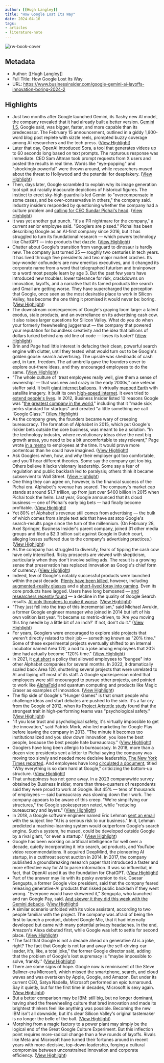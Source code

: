 ```yaml
---
author: [[Hugh Langley]]
title: "How Google Lost Its Way"
date: 2024-04-10
tags: 
- articles
- literature-note
---
```

![rw-book-cover](https://i.insider.com/65dd06bf90413ab8e1d6f9db?width=1200&format=jpeg)

## Metadata
- Author: [[Hugh Langley]]
- Full Title: How Google Lost Its Way
- URL: https://www.businessinsider.com/google-gemini-ai-layoffs-innovation-boring-2024-2

## Highlights
- Just two months after Google launched Gemini, its flashy new AI model, the company revealed that it had already built a better version. [Gemini 1.5](https://www.businessinsider.com/google-gemini-1-5-retools-ai-into-one-advanced-model-2024-2), Google said, was bigger, faster, and more capable than its predecessor. The February 15 announcement, outlined in a giddy 1,600-word blog post replete with sizzle reels, prompted buzzy coverage among AI researchers and the tech press. ([View Highlight](https://read.readwise.io/read/01hv28s6b8p0qexztrxn9z8r10))
- Later that day, OpenAI introduced Sora, a tool that generates videos up to 60 seconds long based on text prompts. The rapturous response was immediate. CEO Sam Altman took prompt requests from X users and posted the results in real time. Words like "eye-popping" and "shockingly powerful" were thrown around, while researchers mused about the threat to Hollywood and the potential for deepfakery. ([View Highlight](https://read.readwise.io/read/01hv28smt8mztsj2k2rpm3ycjr))
- Then, days later, Google scrambled to explain why its image generation tool spit out racially inaccurate depictions of historical figures. The instinct to erect sky-high guardrails led Gemini to "overcompensate in some cases, and be over-conservative in others," the company said. Industry insiders responded by questioning whether the company had a culture problem and [calling for CEO Sundar Pichai's head](https://stratechery.com/2024/gemini-and-googles-culture/?access_token=eyJhbGciOiJSUzI1NiIsImtpZCI6InN0cmF0ZWNoZXJ5LnBhc3Nwb3J0Lm9ubGluZSIsInR5cCI6IkpXVCJ9.eyJhdWQiOiJzdHJhdGVjaGVyeS5wYXNzcG9ydC5vbmxpbmUiLCJhenAiOiJIS0xjUzREd1Nod1AyWURLYmZQV00xIiwiZW50Ijp7InVyaSI6WyJodHRwczovL3N0cmF0ZWNoZXJ5LmNvbS8yMDI0L2dlbWluaS1hbmQtZ29vZ2xlcy1jdWx0dXJlLyJdfSwiZXhwIjoxNzExNTU0NDk4LCJpYXQiOjE3MDg5NjI0OTgsImlzcyI6Imh0dHBzOi8vYXBpLnBhc3Nwb3J0Lm9ubGluZS9vYXV0aCIsInNjb3BlIjoiZmVlZDpyZWFkIGFydGljbGU6cmVhZCBhc3NldDpyZWFkIGNhdGVnb3J5OnJlYWQgZW50aXRsZW1lbnRzIiwic3ViIjoiNEtybXR2aFZuWW1nMTE4Rlh0a2d5aSIsInVzZSI6ImFjY2VzcyJ9.GXw2NRSjXM5o4Q8NAxBr19y4fyNhZ3hhhlZvgfyRa6dR-60yMBaC3Ms_AL_4uK8vrH_-2ah5giwe_RJFT0GTB2Buw_AdWlCaL8X1REY9kpbMVtx9vhcfs-xRYCXrh_hqt9F1oYUNB8PNSSnaNqpusyzh_S0skGf9LBXa8Z0UJKRPcCzqGdwamTaGUi8Qnh87dxO4wE1D6hmr5V87XP4bzg46NkkxnM5sh_l6AMYrf9ppGt6A9dwQ4yZH_e6z8eFL-czviUWOML_RqUD1kITkX0UEOAhicdpT6BKyxI0VvIoBXKm8R4GtBoNYHWtezCZkqHirfFBUCOp-sUuDc5-A2g). ([View Highlight](https://read.readwise.io/read/01hv28sw6xrr9fxvnjq9m9md8d))
- It was yet another gut punch. "It's a PR nightmare for the company," a current senior employee said. "Googlers are pissed." Pichai has been describing Google as an AI-first company since 2016, but it has struggled to turn its foundational research — which powers technology like ChatGPT — into products that dazzle. ([View Highlight](https://read.readwise.io/read/01hv28tcnpw2w9ht97z7aa6jtb))
- Chatter about Google's transition from vanguard to dinosaur is hardly new. The company just turned 25 — roughly two centuries in tech years. It has lived through five presidents and two major market crashes. Its boy-wonder cofounders are now emeritus executives, and it changed its corporate name from a word that telegraphed futurism and brainpower to a word most people learn by age 3. But the past few years have introduced new troubles: lower tolerance for risk, crackdowns on innovation, layoffs, and a narrative that its famed products like search and Gmail are getting worse. They have supercharged the perception that Google, once seen as the most desirable place to work in Silicon Valley, has become the one thing it promised it would never be: boring. ([View Highlight](https://read.readwise.io/read/01hv28tprwv12tzk86a97hn70p))
- The downstream consequences of Google's graying loom large: a talent exodus, stale products, and an overreliance on its advertising cash cow. It also raises larger questions for Silicon Valley. What do you do when your formerly freewheeling juggernaut — the company that powered your reputation for boundless creativity and the idea that billions of dollars lurked behind any old line of code — loses its luster? ([View Highlight](https://read.readwise.io/read/01hv28vdaf4q757jbjj6nkvn9h))
- Brin and Page had little interest in defacing their clean, powerful search engine with clutter, until they tested what would turn out to be Google's golden goose: search advertising. The upside was shedloads of cash and, in turn, freedom. The ad umbrella gave the founders cover to explore out-there ideas, and they encouraged employees to do the same. ([View Highlight](https://read.readwise.io/read/01hv28wqe6p93q9tm19wsm8y4e))
- "The whole culture of 'treat employees really well, give them a sense of ownership' — that was new and crazy in the early 2000s," one veteran staffer said. It built [giant internet balloons](https://www.businessinsider.com/why-google-loon-balloon-wifi-project-failed-pichai-page-astro-2021-2). It virtually [mapped Earth](https://www.businessinsider.com/google-earth-visit-historical-world-heritage-sites-while-social-distancing-2020-3) with satellite imagery. It built its own [high-speed internet](https://www.businessinsider.com/guides/tech/what-is-google-fiber). It even tried to [extend people's lives](https://www.businessinsider.com/google-is-launching-a-company-that-hopes-to-cure-death-2013-9). In 2012, Business Insider listed 10 reasons Google was "[the greatest company in the world](https://www.businessinsider.com/10-reason-google-is-the-greatest-company-in-the-world-2012-4#another-little-something-we-call-google-glass-4)," including that it "made sick perks standard for startups" and created "a little something we call 'Google Glass.'" ([View Highlight](https://read.readwise.io/read/01hv28x55sjg3xrpwaxnxrzgjx))
- As the company grew, the founders became wary of creeping bureaucracy. The formation of Alphabet in 2015, which put Google's riskier bets outside the core business, was meant to be a solution. "In the technology industry, where revolutionary ideas drive the next big growth areas, you need to be a bit uncomfortable to stay relevant," Page wrote [in a memo](https://web.archive.org/web/20150816101456/http://investor.google.com/releases/2015/0810.html) to employees at the time. It would prove more portentous than he could have imagined. ([View Highlight](https://read.readwise.io/read/01hv28xs3ywvwp3bs0ef59vcnb))
- Ask Googlers when, how, and why their employer got too comfortable, and you'll hear different theories. Some say the company got too big. Others believe it lacks visionary leadership. Some say a fear of regulation and public backlash led to paralysis; others think it became subservient to Wall Street. ([View Highlight](https://read.readwise.io/read/01hv28y7zes710y5deepzf0m22))
- One thing they can agree on, however, is the financial success of the Pichai era. Alphabet's revenue has soared. The company's market cap stands at around $1.7 trillion, up from just over $400 billion in 2015 when Pichai took the helm. Last year, Google announced that its cloud business — one of Pichai's early big bets — had finally become profitable. ([View Highlight](https://read.readwise.io/read/01hv28yqynw6bekwvx9qk8x0pn))
- Yet 80% of Alphabet's revenue still comes from advertising — the bulk of which comes from simple text ads that have sat atop Google's search-results page since the turn of the millennium. (On February 28, Axel Springer, Business Insider's parent company, joined 31 other media groups and filed a $2.3 billion suit against Google in Dutch court, alleging losses suffered due to the company's advertising practices.) ([View Highlight](https://read.readwise.io/read/01hv28z830nxff6gaym4cmk3eh))
- As the company has struggled to diversify, fears of tipping the cash cow have only intensified. Risky prospects are viewed with skepticism, particularly when they don't involve selling ads. The result is a growing sense that preservation has replaced innovation as Google's chief form of currency. ([View Highlight](https://read.readwise.io/read/01hv28zg9sn1671adaepg70e3x))
- Indeed, few of Google's notably successful products were launched within the past decade. [Plenty have been killed](https://killedbygoogle.com/), however, including [augmented-reality glasses](https://www.businessinsider.com/google-ar-augmented-reality-apple-project-iris-fail-2023-8) and a [short-lived foray into gaming](https://www.businessinsider.com/google-stadia-stream-plan-partnerships-peloton-bungie-gaming-service-2022-2). Even its core products have lagged. Users have long bemoaned — [and researchers recently found](https://www.404media.co/google-search-really-has-gotten-worse-researchers-find/) — a decline in the quality of Google Search results. [AI only threatens to make it worse](https://www.businessinsider.com/google-search-helpful-content-update-results-drop-ai-generated-2023-9). ([View Highlight](https://read.readwise.io/read/01hv2906g9xgtsas6c41abztvp))
- "They just fell into the trap of this incrementalism," said Michael Avrukin, a former Google engineer manager who joined in 2014 but left of his own volition last year. "It became so metric-driven, to 'Are you moving this tiny needle by a little bit of an inch?' If not, don't do it." ([View Highlight](https://read.readwise.io/read/01hv290j88axv2r9g9xd8m1b4v))
- For years, Googlers were encouraged to explore side projects that weren't directly related to their job — something known as "20% time." Some of these experimental projects eventually shifted to an internal incubator named Area 120, a nod to a joke among employees that 20% time had actually become "120% time." ([View Highlight](https://read.readwise.io/read/01hv290xvjc8ysgdzc9b3k27b9))
- In 2021, it [cut short](https://www.businessinsider.com/google-alphabet-moonshots-more-freedom-jobs-bungee-autonomy-waymo-2022-1) a policy that allowed employees to "bungee" into other Alphabet companies for several months. In 2022, it dramatically scaled back Area 120, shuttering several projects that were unrelated to AI and laying off most of its staff. A Google spokesperson noted that employees were still encouraged to pursue other projects, and pointed to work like [AlphaFold](https://www.businessinsider.com/google-deepmind-open-sources-200-million-protein-structures-2022-7) and quantum computing and products like Magic Eraser as examples of innovation. ([View Highlight](https://read.readwise.io/read/01hv291kngnm0hcnfd18ddqdvv))
- The flip side of Google's "Hunger Games" is that smart people who challenge ideas and start debates are pushed to the side. It's a far cry from the Google of 2012, when its [Project Aristotle study](https://www.nytimes.com/2016/02/28/magazine/what-google-learned-from-its-quest-to-build-the-perfect-team.html) found that the strongest trait in high-performing teams was "psychological safety." ([View Highlight](https://read.readwise.io/read/01hv29478ejqk7km8jebvg8dn4))
- "If you lose trust and psychological safety, it's virtually impossible to get the innovation," said Patrick Mork, who led marketing for Google Play before leaving the company in 2013. "The minute it becomes too institutionalized and you slow down innovation, you lose the best people, because the best people hate bureaucracy." ([View Highlight](https://read.readwise.io/read/01hv294mjnfcshz19886vxvqnp))
- Googlers have long been allergic to bureaucracy. In 2018, more than a dozen vice presidents sent a letter to Pichai saying the company was moving too slowly and needed more decisive leadership, [The New York Times reported](https://www.nytimes.com/2021/06/21/technology/sundar-pichai-google.html). And employees have long [circulated a document](https://www.businessinsider.com/google-document-bureaucracy-slime-mold-staff-frustration-2023-1), titled "Why everything is so darn hard at Google," criticizing the bottom-up structure. ([View Highlight](https://read.readwise.io/read/01hv295je1ca07qjhxzsv5mc3m))
- That unhappiness has not gone away. In a 2023 companywide survey obtained by Business Insider, more than three-quarters of respondents said they were proud to work at Google. But 45% — tens of thousands of employees — said bureaucracy was slowing down their work. The company appears to be aware of this creep. "We're simplifying our structures," the Google spokesperson noted, while "reducing bureaucracy and layers." ([View Highlight](https://read.readwise.io/read/01hv295vkfhs68278gw0vwzw1s))
- In 2018, a Google software engineer named Eric Lehman [sent an email](https://www.techemails.com/p/google-ai-elon-musk-tesla-comp) with the subject line "AI is a serious risk to our business." In it, Lehman predicted a machine-learning system would outperform Google's search engine. Such a system, he mused, could be developed outside Google by a rival giant, "or even a startup." ([View Highlight](https://read.readwise.io/read/01hv296re4h0cmns5h4h6b5hx0))
- Google has been working on artificial intelligence for well over a decade, quietly incorporating it into search, ad products, and YouTube video recommendations. It acquired DeepMind, the pioneering AI startup, in a cutthroat secret auction in 2014. In 2017, the company published a groundbreaking research paper that introduced a faster and more effective way for AI to parse information. It was so influential, in fact, that OpenAI used it as the foundation for ChatGPT. ([View Highlight](https://read.readwise.io/read/01hv2978wh77tttgm9bast8kkd))
- Part of the answer may lie with its pesky aversion to risk. Caesar Sengupta, a former Google vice president, said that the company feared releasing generative-AI products that risked public backlash if they went wrong. "Everyone would have skewered it," Sengupta, who launched and ran Google Pay, said. [And skewer it they did this week with the Gemini debacle](https://www.businessinsider.com/google-ai-gemini-risks-suppressing-information-critics-claim-2024-2). ([View Highlight](https://read.readwise.io/read/01hv297rjrmkgw2bphsb8b9m3a))
- A similar scenario unfolded with its voice assistant, according to two people familiar with the project. The company was afraid of being the first to launch a product, dubbed Google Mic, that it had internally developed but came with many potential privacy headaches. In the end, Amazon's Alexa debuted first, while Google was left to settle for second place. ([View Highlight](https://read.readwise.io/read/01hv2986y48w00t1rz2d0rjp1v))
- "The fact that Google is not a decade ahead on generative AI is a joke, right? The fact that Google is not far and away the self-driving-car leader, it's, like, a total joke," the former Google director said, adding that the problem of Google's lost supremacy is "maybe impossible to solve, frankly." ([View Highlight](https://read.readwise.io/read/01hv2996aznd8czrsrad1ymbwh))
- There are some signs of hope. Google now is reminiscent of the Steve Ballmer-era Microsoft, which missed the smartphone, search, and cloud waves and was overtaken by Apple, Google, and Amazon. But under its current CEO, Satya Nadella, Microsoft performed an epic turnaround. Say it quietly, but for the first time in decades, Microsoft is sexy again. ([View Highlight](https://read.readwise.io/read/01hv299ehfr3vw69axy73p8hd6))
- But a better comparison may be IBM: still big, but no longer dominant, having shed the freewheeling culture that bred innovation and made its brightest thinkers feel like anything was possible. Becoming the new IBM isn't all downside, but it's clear Silicon Valley's original tastemaker is no longer the belle of the ball. ([View Highlight](https://read.readwise.io/read/01hv299nyk22hzdm2j078thvpk))
- Morphing from a magic factory to a power plant may simply be the logical end of the Great Google Culture Experiment. But this inflection point requires more-radical change than a few rounds of layoffs. Rivals like Meta and Microsoft have turned their fortunes around in recent years with more-decisive, top-down leadership, forging a cultural compromise between unconstrained innovation and corporate efficiency. ([View Highlight](https://read.readwise.io/read/01hv29a0xac3v0t1hf4rx6bv44))
